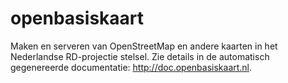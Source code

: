 openbasiskaart
==============

Maken en serveren van OpenStreetMap en andere kaarten in het Nederlandse RD-projectie stelsel.
Zie details in de automatisch gegenereerde documentatie: http://doc.openbasiskaart.nl.

